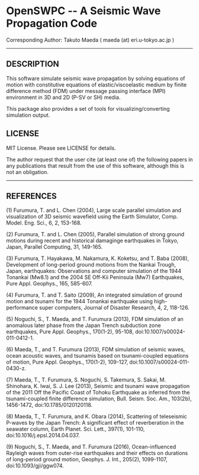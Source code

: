 # OpenSWPC -- A Seismic Wave Propagation Code

Corresponding Author: Takuto Maeda ( maeda (at) eri.u-tokyo.ac.jp )

* * *

## DESCRIPTION

This software simulate seismic wave propagation by
solving equations of motion with constitutive equations of elastic/viscoelastic
medium by finite difference method (FDM) under message passing interface (MPI)
environment in 3D and 2D (P-SV or SH) media.

This package also provides a set of tools for visualizing/converting simulation
output.

## LICENSE
MIT License. Please see LICENSE for details.

The author request that the user cite (at least one of) the following papers in any publications that result from the use of this software, although this is not an obligation.


* * *

## REFERENCES


(1) Furumura, T. and L. Chen (2004),
    Large scale parallel simulation and visualization of 3D seismic wavefield
    using the Earth Simulator,
    Comp. Model. Eng. Sci., 6, 2, 153-168.

(2) Furumura, T. and L. Chen (2005),
    Parallel simulation of strong ground motions during recent and historical
    damaginge earthquakes in Tokyo, Japan,
    Parallel Computing, 31, 149-165.

(3) Furumura, T. Hayakawa, M. Nakamura, K. Koketsu, and T. Baba (2008),
    Development of long-period ground motions from the Nankai Trough,
    Japan, earthquakes: Observations and computer simulation of the 1944
    Tonankai (Mw8.1) and the 2004 SE Off-Kii Peninsula (Mw7) Earthquakes,
    Pure Appl. Geophys., 165, 585-607.

(4) Furumura, T. and T. Saito (2009),
    An integrated simulation of ground motion and tsunami for the 1944
    Tonankai earthquake using high-performance super computers,
    Journal of Disaster Research, 4, 2, 118-126.

(5) Noguchi, S., T. Maeda, and T. Furumura (2013),
    FDM simulation of an anomalous later phase from the Japan Trench
    subduction zone earthquakes,
    Pure Appl. Geophys., 170(1-2), 95-108, doi:10.1007/s00024-011-0412-1.

(6) Maeda, T., and T. Furumura (2013),
    FDM simulation of seismic waves, ocean acoustic waves, and tsunamis
    based on tsunami-coupled equations of motion,
    Pure Appl. Geophys., 170(1-2), 109-127, doi:10.1007/s00024-011-0430-z.

(7) Maeda, T., T. Furumura, S. Noguchi, S. Takemura, S. Sakai,
    M. Shinohara, K. Iwai, S. J. Lee (2013),
    Seismic and tsunami wave propagation of the 2011 Off the Pacific Coast of
    Tohoku Earthquake as inferred from the tsunami-coupled finite difference
    simulation,
    Bull. Seism. Soc. Am., 103(2b), 1456-1472, doi:10.1785/0120120118.

(8) Maeda, T., T. Furumura, and K. Obara (2014),
    Scattering of teleseismic P-waves by the Japan Trench:
    A significant effect of reverberation in the seawater column,
    Earth Planet. Sci. Lett., 397(1), 101-110, doi:10.1016/j.epsl.2014.04.037.

(9) Noguchi, S., T. Maeda, and T. Furumura (2016),
    Ocean-influenced Rayleigh waves from outer-rise earthquakes and their effects on durations of long-period ground motion,
    Geophys. J. Int., 205(2), 1099-1107, doi:10.1093/gji/ggw074.
